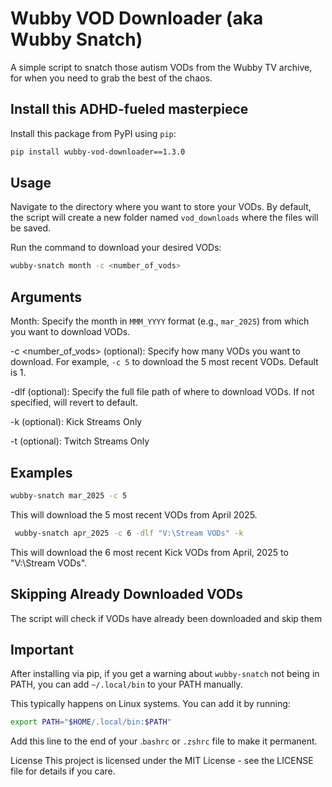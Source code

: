 # Wubby VOD Downloader (aka Wubby Snatch)

A simple script to snatch those autism VODs from the Wubby TV archive, for when you need to grab the best of the chaos.

## Install this ADHD-fueled masterpiece

Install this package from PyPI using `pip`:

```bash
pip install wubby-vod-downloader==1.3.0
```

## Usage

Navigate to the directory where you want to store your VODs. By default, the script will create a new folder named `vod_downloads` where the files will be saved.

Run the command to download your desired VODs:

```bash
wubby-snatch month -c <number_of_vods>
```

## Arguments

Month: Specify the month in `MMM_YYYY` format (e.g., `mar_2025`) from which you want to download VODs.

-c <number_of_vods> (optional): Specify how many VODs you want to download. For example, `-c 5` to download the 5 most recent VODs. Default is 1.

-dlf <path to folder> (optional): Specify the full file path of where to download VODs. If not specified, will revert to default.

-k (optional): Kick Streams Only

-t (optional): Twitch Streams Only

## Examples

```bash
wubby-snatch mar_2025 -c 5
```
This will download the 5 most recent VODs from April 2025.

```bash
 wubby-snatch apr_2025 -c 6 -dlf "V:\Stream VODs" -k
```
This will download the 6 most recent Kick VODs from April, 2025 to "V:\Stream VODs".

## Skipping Already Downloaded VODs

The script will check if VODs have already been downloaded and skip them

## Important

After installing via pip, if you get a warning about `wubby-snatch` not being in PATH, you can add `~/.local/bin` to your PATH manually.

This typically happens on Linux systems. You can add it by running:

```bash
export PATH="$HOME/.local/bin:$PATH"
```

Add this line to the end of your .`bashrc` or `.zshrc` file to make it permanent.

License
This project is licensed under the MIT License - see the LICENSE file for details if you care.
